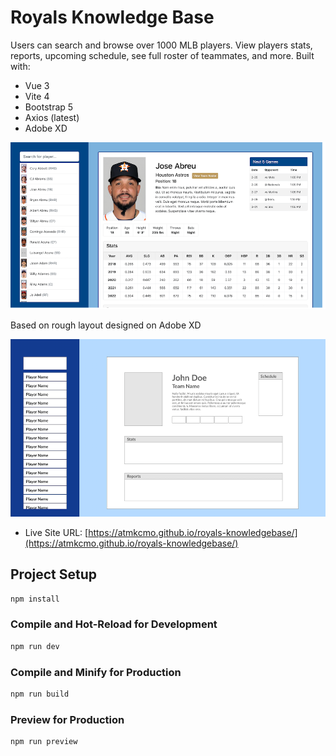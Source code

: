 # Royals Knowledge Base  

Users can search and browse over 1000 MLB players. View players stats, reports, upcoming schedule, see full roster of teammates, and more. Built with:  
  
- Vue 3  
- Vite 4  
- Bootstrap 5  
- Axios (latest)
- Adobe XD


![](./src/assets/images/screenshot.png)

Based on rough layout designed on Adobe XD

![](./src/assets/images/mockup.png)



- Live Site URL: [https://atmkcmo.github.io/royals-knowledgebase/](https://atmkcmo.github.io/royals-knowledgebase/)

## Project Setup

```sh
npm install
```

### Compile and Hot-Reload for Development

```sh
npm run dev
```

### Compile and Minify for Production

```sh
npm run build
```

### Preview for Production

```sh
npm run preview
```
